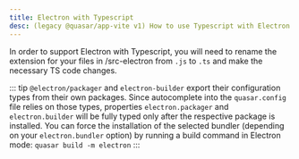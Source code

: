 ```yaml
---
title: Electron with Typescript
desc: (legacy @quasar/app-vite v1) How to use Typescript with Electron in Quasar
---
```


In order to support Electron with Typescript, you will need to rename the extension for your files in /src-electron from `.js` to `.ts` and make the necessary TS code changes.

::: tip
`@electron/packager` and `electron-builder` export their configuration types from their own packages.
Since autocomplete into the `quasar.config` file relies on those types, properties `electron.packager` and `electron.builder` will be fully typed only after the respective package is installed.
You can force the installation of the selected bundler (depending on your `electron.bundler` option) by running a build command in Electron mode: `quasar build -m electron`
:::
